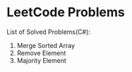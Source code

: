 # LeetCode Problems
List of Solved Problems(C#):
1) Merge Sorted Array
2) Remove Element
3) Majority Element
